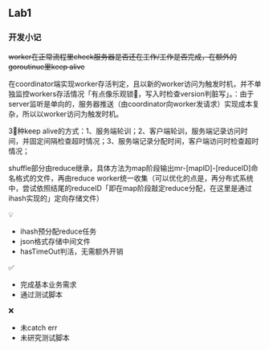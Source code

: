 ## Lab1

### 开发小记

~~worker在正常流程里check服务器是否还在工作/工作是否完成，在额外的goroutinue里keep alive~~

在coordinator端实现worker存活判定，且以新的worker访问为触发时机，并不单独监控workers存活情况「有点像乐观锁🤔️，写入时检查version判脏写」。：由于server监听是单向的，服务器推送（由coordinator向worker发请求）实现成本复杂，所以以worker访问为触发时机。

3⃣️种keep alive的方式：1、服务端轮训；2、客户端轮训，服务端记录访问时间，并固定间隔检查超时情况；3、服务端记录分配时间，客户端访问时检查超时情况；

shuffle部分由reduce继承，具体方法为map阶段输出mr-[mapID]-[reduceID]命名格式的文件，再由reduce worker统一收集（可以优化的点是，再分布式系统中，尝试依照结尾的reduceID「即在map阶段敲定reduce分配，在这里是通过ihash实现的」定向存储文件）

💡

* ihash预分配reduce任务
* json格式存储中间文件
* hasTimeOut判活，无需额外开销

✅

* 完成基本业务需求
* 通过测试脚本

❌

* 未catch err
* 未研究测试脚本